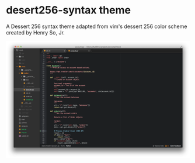 # desert256-syntax theme

A Dessert 256 syntax theme adapted from vim's dessert 256 color scheme created by Henry So, Jr.

![Screenshot](https://github.com/jhutchins/desert256-syntax/raw/master/sample.png)
